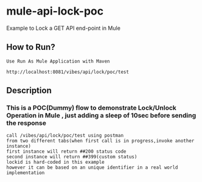 # mule-api-lock-poc
Example to Lock a GET API end-point in Mule

## How to Run?
	Use Run As Mule Application with Maven
	
	http://localhost:8081/vibes/api/lock/poc/test

## Description
### This is a POC(Dummy) flow to demonstrate Lock/Unlock Operation in Mule , just adding a sleep of 10sec before sending the response
	call /vibes/api/lock/poc/test using postman
	from two different tabs(when first call is in progress,invoke another instance) 
	first instance will return ##200 status code 
	second instance will return ##399(custom status)
	lockid is hard-coded in this example
	however it can be based on an unique identifier in a real world implementation